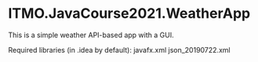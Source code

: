 # ITMO.JavaCourse2021.WeatherApp
This is a simple weather API-based app with a GUI.

Required libraries (in .idea by default):
javafx.xml
json_20190722.xml

